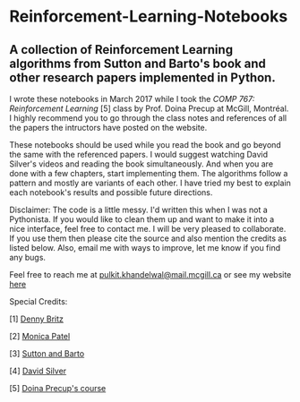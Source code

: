 # Reinforcement-Learning-Notebooks

## A collection of Reinforcement Learning algorithms from Sutton and Barto's book and other research papers implemented in Python.

I wrote these notebooks in March 2017 while I took the *COMP 767: Reinforcement Learning* [5] class by Prof. Doina Precup at McGill, Montréal. I highly recommend you to go through the class notes and references of all the papers the intructors have posted on the website.

These notebooks should be used while you read the book and go beyond the same with the referenced papers. I would suggest watching David Silver's videos and reading the book simultaneously. And when you are done with a few chapters, start implementing them. The algorithms follow a pattern and mostly are variants of each other. I have tried my best to explain each notebook's results and possible future directions.


Disclaimer: The code is a little messy. I'd written this when I was not a Pythonista. If you would like to clean them up and want to make it into a nice interface, feel free to contact me. I will be very pleased to collaborate. If you use them then please cite the source and also mention the credits as listed below. Also, email me with ways to improve, let me know if you find any bugs.

Feel free to reach me at pulkit.khandelwal@mail.mcgill.ca or see my website [here](https://pulkit-khandelwal.github.io/)

Special Credits:

[1] [Denny Britz](https://github.com/dennybritz/reinforcement-learning)

[2] [Monica Patel](https://monicaopatel.com/)

[3] [Sutton and Barto](https://www.amazon.ca/Reinforcement-Learning-Introduction-Richard-Sutton/dp/0262193981)

[4] [David Silver](https://www.youtube.com/playlist?list=PLqYmG7hTraZDM-OYHWgPebj2MfCFzFObQ)

[5] [Doina Precup's course](https://www.cs.mcgill.ca/~dprecup/courses/rl.html)
